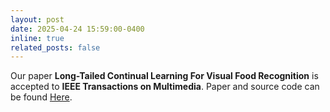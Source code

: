 ```yaml
---
layout: post
date: 2025-04-24 15:59:00-0400
inline: true
related_posts: false
---
```


Our paper **Long-Tailed Continual Learning For Visual Food Recognition** is accepted to **IEEE Transactions on Multimedia**. Paper and source code can be found [Here](https://openaccess.thecvf.com/content/CVPR2025/papers/He_CL-LoRA_Continual_Low-Rank_Adaptation_for_Rehearsal-Free_Class-Incremental_Learning_CVPR_2025_paper.pdf).
